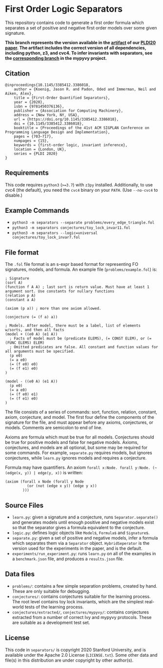 
# First Order Logic Separators

This repository contains code to generate a first order formula which separates a set of positive and negative first order models over some given signature.

**This branch represents the version available in the [artifact](https://doi.org/10.1145/3395650) of our [PLDI20 paper](https://dl.acm.org/doi/abs/10.1145/3385412.3386018). The artifact includes the correct version of all dependencies, including python, z3, and cvc4. To infer invariants with separators, see the [corresponding branch](https://github.com/wilcoxjay/mypyvy/tree/pldi20-artifact) in the mypyvy project.**

## Citation

    @inproceedings{10.1145/3385412.3386018,
        author = {Koenig, Jason R. and Padon, Oded and Immerman, Neil and Aiken, Alex},
        title = {First-Order Quantified Separators},
        year = {2020},
        isbn = {9781450376136},
        publisher = {Association for Computing Machinery},
        address = {New York, NY, USA},
        url = {https://doi.org/10.1145/3385412.3386018},
        doi = {10.1145/3385412.3386018},
        booktitle = {Proceedings of the 41st ACM SIGPLAN Conference on Programming Language Design and Implementation},
        pages = {703–717},
        numpages = {15},
        keywords = {first-order logic, invariant inference},
        location = {London, UK},
        series = {PLDI 2020}
    }

## Requirements

This code requires `python3` (`>=3.7`) with `z3py` installed. Additionally, to use cvc4 (the default), you need the `cvc4` binary on your `PATH`. (Use `--no-cvc4` to disable.)

## Example Commands

- `python3 -m separators --separate problems/every_edge_triangle.fol`
- `python3 -m separators conjectures/toy_lock_invar11.fol`
- `python3 -m separators --logic=universal conjectures/toy_lock_invar7.fol`

## File format
The `.fol` file format is an s-expr based format for representing FO signatures, models, and formula. An example file (`problems/example.fol`) is:

```
; Signature
(sort A)
(function f A A) ; last sort is return value. Must have at least 1 argument sort. Use constants for nullary functions
(relation p A)
(constant a A)

(axiom (p a)) ; more than one axiom allowed.

(conjecture (= (f a) a))

; Models. After model, there must be a label, list of elements w/sorts, and then all facts
(model + ((e0 A) (e1 A))
  ; Facts of model must be (predicate ELEMS), (= CONST ELEM), or (= (FUNC ELEMS) ELEM)
  ; Omitted predicates are false. All constant and function values for all arguments must be specified.
  (p e0)
  (= a e0)
  (= (f e0) e0)
  (= (f e1) e0)
)

(model - ((e0 A) (e1 A))
  (p e0)
  (= a e0)
  (= (f e0) e1)
  (= (f e1) e0)
)
```

The file consists of a series of commands: sort, function, relation, constant, axiom, conjecture, and model. The first four define the components of the signature for the file, and must appear before any axioms, conjectures, or models. Comments are semicolon to end of line.

Axioms are formula which must be true for all models. Conjectures should be true for positive models and false for negative models. Axioms, conjectures, and models are all optional, but some may be required for some commands. For example, `separate.py` requires models, but ignores conjectures, while `learn.py` ignores models and requires a conjecture.

Formula may have quantifiers. An axiom `forall x:Node. forall y:Node. (~(edge(x, y)) | edge(y, x))` is written:

```
(axiom (forall x Node (forall y Node
          (or (not (edge x y)) (edge y x))
        )))
```

## Source Files

- `learn.py`: given a signature and a conjecture, runs `Separator.separate()` and generates models until enough positive and negative models exist so that the separator gives a formula equivalent to the conjecture.
- `logic.py`: defines logic objects like `Model`s, `Formula`s and `Signature`s.
- `separate.py`: given a set of positive and negative models, infer a formula which separates them via a `Separator` object. `HybridSeperator` is the version used for the experiments in the paper, and is the default.
- `experiments/run_experiment.py`: runs `learn.py` on all of the examples in a `benchmark.json` file, and produces a `results.json` file.

## Data files

- `problems/`: contains a few simple separation problems, created by hand. These are only suitable for debugging.
- `conjectures/`: contains conjectures suitable for the learning process. The root level contains toy lock invariants, which are the simplest real-world tests of the learning process.
- `conjectures/extracted/`, `conjectures/mypyvy/`: contains conjectures extracted from a number of correct Ivy and mypyvy protocols. These are suitable as a development test set.

## License

This code in `separators/` is copyright 2020 Stanford University, and is available under the Apache 2.0 License (`LICENSE.txt`). Some other data and file(s) in this distribution are under copyright by other author(s).
